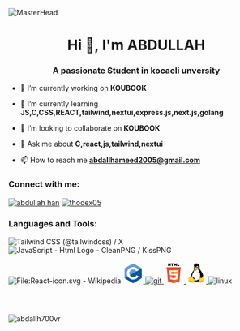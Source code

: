 ![MasterHead](https://media.licdn.com/dms/image/D4D16AQHpFQrY5PlOYQ/profile-displaybackgroundimage-shrink_350_1400/0/1696265336433?e=1714608000&v=beta&t=DVtVY-CMc80RgEUdrWlZ7kQz2gxnPYKncdnBQdy0LIQ)
<h1 align="center">Hi 👋, I'm ABDULLAH</h1>
<h3 align="center">A passionate Student in kocaeli unversity</h3>

- 🔭 I’m currently working on **KOUBOOK**

- 🌱 I’m currently learning **JS,C,CSS,REACT,tailwind,nextui,express.js,next.js,golang**

- 👯 I’m looking to collaborate on **KOUBOOK**

- 💬 Ask me about **C,react,js,tailwind,nextui**

- 📫 How to reach me **abdallhameed2005@gmail.com**

<h3 align="left">Connect with me:</h3>
<p align="left">
<a href="https://www.linkedin.com/in/abdullah-han-7404781b5/" target="blank"><img align="center" src="https://raw.githubusercontent.com/rahuldkjain/github-profile-readme-generator/master/src/images/icons/Social/linked-in-alt.svg" alt="abdullah han" height="30" width="40" /></a>
<a href="https://instagram.com/thodex05" target="blank"><img align="center" src="https://raw.githubusercontent.com/rahuldkjain/github-profile-readme-generator/master/src/images/icons/Social/instagram.svg" alt="thodex05" height="30" width="40" /></a>
</p>

<h3 align="left">Languages and Tools:</h3>
<p align="left"><img src="https://pbs.twimg.com/profile_images/1730334391501488129/G0R0sjHH_400x400.jpg" jsaction="VQAsE" class="sFlh5c pT0Scc iPVvYb" style="max-width: 400px; width: 40px; height: 40px; margin: 0px;" alt="Tailwind CSS (@tailwindcss) / X" jsname="kn3ccd" aria-hidden="false"><img src="https://banner2.cleanpng.com/20180810/biz/kisspng-javascript-scalable-vector-graphics-logo-encapsula-javascript-le-ekran-grnts-almak-alpere-5b6dbeb48e4583.2854840415339189005828.jpg" jsaction="VQAsE" class="sFlh5c pT0Scc iPVvYb" style="max-width: 900px; height: 40px; margin: 0px; width: 40px;" alt="JavaScript - Html Logo - CleanPNG / KissPNG" jsname="kn3ccd" aria-hidden="false"><img src="https://upload.wikimedia.org/wikipedia/commons/thumb/a/a7/React-icon.svg/2300px-React-icon.svg.png" jsaction="VQAsE" class="sFlh5c pT0Scc iPVvYb" style="max-width: 2300px; height: 40px; margin: 43.5px 0px; width: 40px;" alt="File:React-icon.svg - Wikipedia" jsname="kn3ccd" aria-hidden="false"> <a href="https://www.cprogramming.com/" target="_blank" rel="noreferrer"> <img src="https://raw.githubusercontent.com/devicons/devicon/master/icons/c/c-original.svg" alt="c" width="40" height="40"/> </a> <a href="https://git-scm.com/" target="_blank" rel="noreferrer"> <img src="https://www.vectorlogo.zone/logos/git-scm/git-scm-icon.svg" alt="git" width="40" height="40"/> </a> <a href="https://www.w3.org/html/" target="_blank" rel="noreferrer"> <img src="https://raw.githubusercontent.com/devicons/devicon/master/icons/html5/html5-original-wordmark.svg" alt="html5" width="40" height="40"/> </a> <a href="https://www.linux.org/" target="_blank" rel="noreferrer"> <img src="https://raw.githubusercontent.com/devicons/devicon/master/icons/linux/linux-original.svg" alt="linux" width="40" height="40"/> </a>  <img src="[https://raw.githubusercontent.com/devicons/devicon/master/icons/linux/linux-original.svg](https://www.google.com/imgres?q=next.js&imgurl=https%3A%2F%2Fwww.drupal.org%2Ffiles%2Fproject-images%2Fnextjs-icon-dark-background.png&imgrefurl=https%3A%2F%2Fwww.drupal.org%2Fproject%2Fnext&docid=_i3Uh7Z_7y1y-M&tbnid=VH_aPEC0HKnTXM&vet=12ahUKEwjQuqzCouiIAxV-S_EDHRBfAI8QM3oECBgQAA..i&w=720&h=720&hcb=2&ved=2ahUKEwjQuqzCouiIAxV-S_EDHRBfAI8QM3oECBgQAA)" alt="linux" width="40" height="40"/></p>

<p><img align="left" src="https://github-readme-stats.vercel.app/api/top-langs?username=abdallh700vr&show_icons=true&locale=en&layout=compact" alt="abdallh700vr" /></p>


